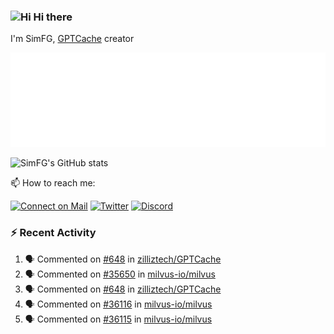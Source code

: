 ### <img src='https://qpluspicture.oss-cn-beijing.aliyuncs.com/6LjjQA/Hi.gif' alt='Hi' width="24"/> Hi there

I'm SimFG, [GPTCache](https://github.com/zilliztech/GPTCache) creator

![Metrics 👋](/metrics.plugin.followup.user.svg)

![SimFG's GitHub stats](https://github-readme-stats.vercel.app/api?username=SimFG&show_icons=true&theme=radical&count_private=true)

📫 How to reach me:

[![Connect on Mail](https://img.shields.io/badge/Ask%20me-anything-1abc9c.svg)](mailto:1142838399@qq.com)
[![Twitter](https://img.shields.io/twitter/follow/FogSim?style=social)](https://twitter.com/FogSim)
[![Discord](https://img.shields.io/discord/1092648432495251507?label=Discord&logo=discord)](https://discord.gg/Q8C6WEjSWV)

### :zap: Recent Activity

<!--START_SECTION:activity-->
1. 🗣 Commented on [#648](https://github.com/zilliztech/GPTCache/issues/648) in [zilliztech/GPTCache](https://github.com/zilliztech/GPTCache)
2. 🗣 Commented on [#35650](https://github.com/milvus-io/milvus/issues/35650) in [milvus-io/milvus](https://github.com/milvus-io/milvus)
3. 🗣 Commented on [#648](https://github.com/zilliztech/GPTCache/issues/648) in [zilliztech/GPTCache](https://github.com/zilliztech/GPTCache)
4. 🗣 Commented on [#36116](https://github.com/milvus-io/milvus/issues/36116) in [milvus-io/milvus](https://github.com/milvus-io/milvus)
5. 🗣 Commented on [#36115](https://github.com/milvus-io/milvus/issues/36115) in [milvus-io/milvus](https://github.com/milvus-io/milvus)
<!--END_SECTION:activity-->

